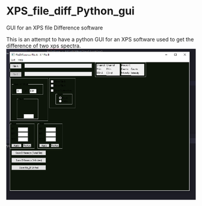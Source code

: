 # XPS_file_diff_Python_gui
GUI for an XPS file Difference software

This is an attempt to have a python GUI for an XPS software used to get the difference of two xps spectra.
![alt text](https://github.com/dallaval5u/XPS_file_diff_Python_gui/blob/master/GUI_first.PNG?raw=true)
